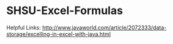 SHSU-Excel-Formulas
===================

Helpful Links:
http://www.javaworld.com/article/2072333/data-storage/excelling-in-excel-with-java.html
